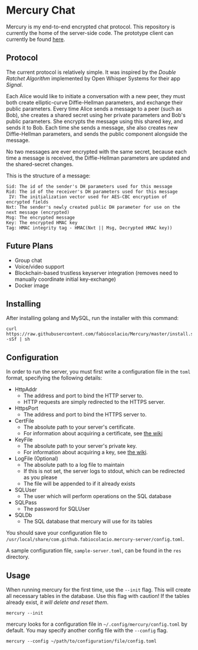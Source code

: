 # Mercury Chat

Mercury is my end-to-end encrypted chat protocol.
This repository is currently the home of the server-side code.
The prototype client can currently be found [here](https://github.com/fabiocolacio/quicksilver).

## Protocol

The current protocol is relatively simple.
It was inspired by the *Double Ratchet Algorithm* implemented by Open Whisper Systems for their app *Signal*.

Each Alice would like to initiate a conversation with a new peer, they must both create elliptic-curve Diffie-Hellman parameters, and exchange their public parameters.
Every time Alice sends a message to a peer (such as Bob), she creates a shared secret using her private parameters and Bob's public parameters.
She encrypts the message using this shared key, and sends it to Bob.
Each time she sends a message, she also creates new Diffie-Hellman parameters, and sends the public component alongside the message.

No two messages are ever encrypted with the same secret, because each time a message is received, the Diffie-Hellman parameters are updated and the shared-secret changes.

This is the structure of a message:

```
Sid: The id of the sender's DH parameters used for this message
Rid: The id of the receiver's DH parameters used for this message
 IV: The initialization vector used for AES-CBC encryption of encrypted fields
Nxt: The sender's newly created public DH parameter for use on the next message (encrypted)
Msg: The encrypted message
Key: The encrypted HMAC key
Tag: HMAC integrity tag - HMAC(Nxt || Msg, Decrypted HMAC key))
```

## Future Plans

* Group chat
* Voice/video support
* Blockchain-based trustless keyserver integration (removes need to manually coordinate initial key-exchange)
* Docker image

## Installing

After installing golang and MySQL, run the installer with this command:

```
curl https://raw.githubusercontent.com/fabiocolacio/Mercury/master/install.sh -sSf | sh
```

## Configuration

In order to run the server, you must first write a configuration file in the ``toml`` format, specifying the following details:

* HttpAddr
  * The address and port to bind the HTTP server to.
  * HTTP requests are simply redirected to the HTTPS server.
* HttpsPort
  * The address and port to bind the HTTPS server to.
* CertFile
  * The absolute path to your server's certificate.
  * For information about acquiring a certificate, see [the wiki](https://github.com/fabiocolacio/Mercury/wiki/Acquiring-an-SSL-Certificate)
* KeyFile
  * The absolute path to your server's private key.
  * For information about acquiring a key, see [the wiki](https://github.com/fabiocolacio/Mercury/wiki/Acquiring-an-SSL-Certificate).
* LogFile (Optional)
  * The absolute path to a log file to maintain
  * If this is not set, the server logs to stdout, which can be redirected as you please
  * The file will be appended to if it already exists
* SQLUser
  * The user which will perform operations on the SQL database
* SQLPass
  * The password for SQLUser
* SQLDb
  * The SQL database that mercury will use for its tables

You should save your configuration file to ``/usr/local/share/com.github.fabiocolacio.mercury-server/config.toml``.

A sample configuration file, ``sample-server.toml``, can be found in the ``res`` directory.

## Usage

When running mercury for the first time, use the ``--init`` flag.
This will create all necessary tables in the database.
Use this flag with caution!
If the tables already exist, *it will delete and reset them*.

```
mercury --init
```

mercury looks for a configuration file in ``~/.config/mercury/config.toml`` by default.
You may specify another config file with the ``--config`` flag.

```
mercury --config ~/path/to/configuration/file/config.toml
```
